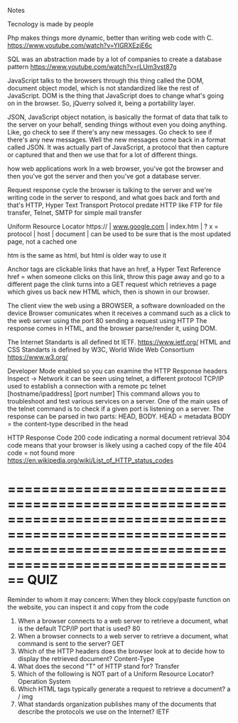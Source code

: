Notes

Tecnology is made by people

Php makes things more dynamic, better than writing web code with C. 
https://www.youtube.com/watch?v=YIGRXEzjE6c

SQL was an abstraction made by a lot of companies to create a database pattern
https://www.youtube.com/watch?v=rLUm3vst87g

JavaScript talks to the browsers through this thing called the DOM, document object model, which is not standardized like the rest of JavaScript.
DOM is the thing that JavaScript does to change what's going on in the browser. So,  jQuerry solved it, being a portability layer. 

JSON, JavaScript object notation, is basically the format of data that talk to the server on your behalf, sending things without even you doing anything.
Like, go check to see if there's any new messages. Go check to see if there's any new messages. Well the new messages come back in a format called JSON. 
It was actually part of JavaScript, a protocol that then capture or captured that and then we use that for a lot of different things. 

how web applications work
In a web browser, you've got the browser and then you've got the server and then you've got a database server.

Request response cycle
the browser is talking to the server and we're writing code in the server to respond, and what goes back and forth
and that's HTTP, Hyper Text Transport Protocol
predate HTTP like FTP for file transfer, Telnet, SMTP for simple mail transfer

Uniform Resource Locator
https://  |  www.google.com  | index.htm   |   ? x = 
protocol  |   host           |   document  |    can be used to be sure that is the most updated page, not a cached one

htm is the same as html, but html is older way to use it

 <a> Anchor tags are clickable links that have an href, a Hyper Text Reference
 href = when someone clicks on this link, throw this page away and go to a different page
 the clink turns into a GET request which retrieves a page which gives us back new HTML which, then is shown in our browser. 

The client view the web using a BROWSER, a software downloaded on the device
Browser comunicates when it receives a command such as a click  to the web server using the port 80 sending a request using HTTP
The response comes in HTML, and the browser parse/render it, using DOM.

The Internet Standarts is all defined bt IETF.
https://www.ietf.org/
HTML and CSS Standarts is defined by W3C, World Wide Web Consortium
https://www.w3.org/

Developer Mode enabled so you can examine the HTTP Response headers
Inspect -> Network
it can be seen using telnet, a different protocol TCP/IP used to establish a connection with a remote pc
telnet [hostname/ipaddress] [port number]
This command allows you to troubleshoot and test various services on a server.
One of the main uses of the telnet command is to check if a given port is listening on a server.
The response can be parsed in two parts: HEAD, BODY.
HEAD = metadata
BODY = the content-type described in the head

HTTP Response Code
 200 code indicating a normal document retrieval
 304 code means that your browser is likely using a cached copy of the file
 404 code = not found
more https://en.wikipedia.org/wiki/List_of_HTTP_status_codes


==============================================================================================================================================================
QUIZ
==============================================================================================================================================================
Reminder to whom it may concern: When they block copy/paste function on the website, you can inspect it and copy from the code

1) When a browser connects to a web server to retrieve a document, what is the default TCP/IP port that is used? 80
2) When a browser connects to a web server to retrieve a document, what command is sent to the server? GET
3) Which of the HTTP headers does the browser look at to decide how to display the retrieved document? Content-Type
4) What does the second "T" of HTTP stand for? Transfer
5) Which of the following is NOT part of a Uniform Resource Locator? Operation System
6) Which HTML tags typically generate a request to retrieve a document? a / img
7) What standards organization publishes many of the documents that describe the protocols we use on the Internet? IETF

